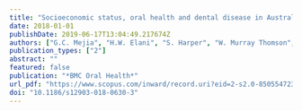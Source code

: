 ```yaml
---
title: "Socioeconomic status, oral health and dental disease in Australia, Canada, New Zealand and the United States"
date: 2018-01-01
publishDate: 2019-06-17T13:04:49.217674Z
authors: ["G.C. Mejia", "H.W. Elani", "S. Harper", "W. Murray Thomson", "X. Ju", "I. Kawachi", "J.S. Kaufman", "L.M. Jamieson"]
publication_types: ["2"]
abstract: ""
featured: false
publication: "*BMC Oral Health*"
url_pdf: "https://www.scopus.com/inward/record.uri?eid=2-s2.0-85055472375&doi=10.1186%2fs12903-018-0630-3&partnerID=40&md5=3366038e757045b07ae965474699cb70"
doi: "10.1186/s12903-018-0630-3"
---
```


